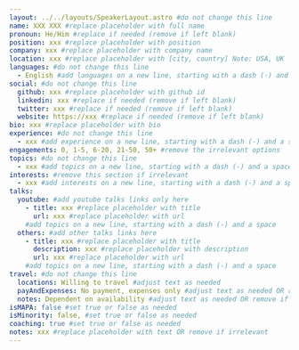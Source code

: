 ```yaml
---
layout: ../../layouts/SpeakerLayout.astro #do not change this line
name: XXX XXX #replace placeholder with full name
pronoun: He/Him #replace if needed (remove if left blank)
position: xxx #replace placeholder with position
company: xxx #replace placeholder with company name
location: xxx #replace placeholder with [city, country] Note: USA, UK
languages: #do not change this line
  - English #add languages on a new line, starting with a dash (-) and a space
social: #do not change this line
  github: xxx #replace placeholder with github id
  linkedin: xxx #replace if needed (remove if left blank)
  twitter: xxx #replace if needed (remove if left blank)
  website: https://xxx #replace if needed (remove if left blank)
bio: xxx #replace placeholder with bio
experience: #do not change this line
  - xxx #add experience on a new line, starting with a dash (-) and a space
engagements: 0, 1-5, 6-20, 21-50, 50+ #remove the irrelevant options
topics: #do not change this line
  - xxx #add topics on a new line, starting with a dash (-) and a space
interests: #remove this section if irrelevant
  - xxx #add interests on a new line, starting with a dash (-) and a space
talks:
  youtube: #add youtube talks links only here
    - title: xxx #replace placeholder with title
      url: xxx #replace placeholder with url
    #add topics on a new line, starting with a dash (-) and a space
  others: #add other talks links here
    - title: xxx #replace placeholder with title
      description: xxx #replace placeholder with description
      url: xxx #replace placeholder with url
    #add topics on a new line, starting with a dash (-) and a space
travel: #do not change this line
  locations: Willing to travel #adjust text as needed
  payAndExpenses: No payment, expenses only #adjust text as needed OR remove if irrelevant
  notes: Dependent on availability #adjust text as needed OR remove if irrelevant
isMAPA: false #set true or false as needed
isMinority: false, #set true or false as needed
coaching: true #set true or false as needed
notes: xxx #replace placeholder with text OR remove if irrelevant
---
```

